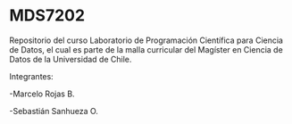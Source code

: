 # MDS7202
Repositorio del curso Laboratorio de Programación Científica para Ciencia de Datos, el cual es parte de la malla curricular del Magíster en Ciencia de Datos de la Universidad de Chile.


Integrantes:

-Marcelo Rojas B.

-Sebastián Sanhueza O.
